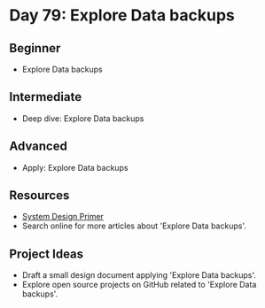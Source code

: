 # Day 79: Explore Data backups

## Beginner
- Explore Data backups

## Intermediate
- Deep dive: Explore Data backups

## Advanced
- Apply: Explore Data backups

## Resources
- [System Design Primer](https://github.com/donnemartin/system-design-primer/search?q=Explore+Data+backups)
- Search online for more articles about 'Explore Data backups'.

## Project Ideas
- Draft a small design document applying 'Explore Data backups'.
- Explore open source projects on GitHub related to 'Explore Data backups'.
